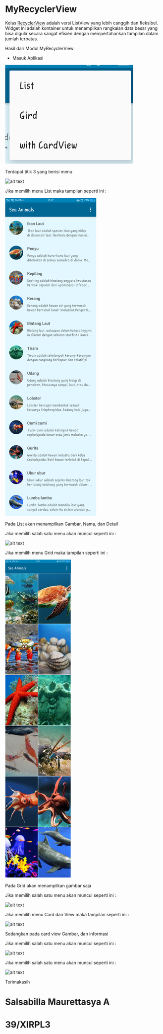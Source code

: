 # MyRecyclerView
Kelas [RecyclerView](https://google-developer-training.github.io/android-developer-fundamentals-course-concepts/idn/Unit%202/44_c_recyclerview.html) adalah versi ListView yang lebih canggih dan fleksibel. Widget ini adalah kontainer untuk menampilkan rangkaian data besar yang bisa digulir secara sangat efisien dengan mempertahankan tampilan dalam jumlah terbatas.

Hasil dari Modul MyRecyclerView

- Masuk Aplikasi

![alt text](MyRecyclerView/menu.png)

Terdapat titik 3 yang berisi menu

![alt text](MyRecyclerView/option.png)

Jika memilih menu List maka tampilan seperti ini :

![alt text](MyRecyclerView/list.png)

Pada List akan menampilkan Gambar, Nama, dan Detail

Jika memilih salah satu menu akan muncul seperti ini :

![alt text](MyRecyclerView/tampilanlist.png)

Jika memilih menu Grid maka tampilan seperti ini :

![alt text](MyRecyclerView/grid.png)

Pada Grid akan menampilkan gambar saja

Jika memilih salah satu menu akan muncul seperti ini :

![alt text](MyRecyclerView/tampilangrid.png)

Jika memilih menu Card dan View maka tampilan seperti ini :

![alt text](MyRecyclerView/cardview.png)

Sedangkan pada card view Gambar, dan informasi

Jika memilih salah satu menu akan muncul seperti ini :

![alt text](MyRecyclerView/tampilancardview.png)

Jika memilih salah satu menu akan muncul seperti ini :

![alt text](MyRecyclerView/tampilanlist.png)

Terimakasih

# Salsabilla Maurettasya A

# 39/XIRPL3
